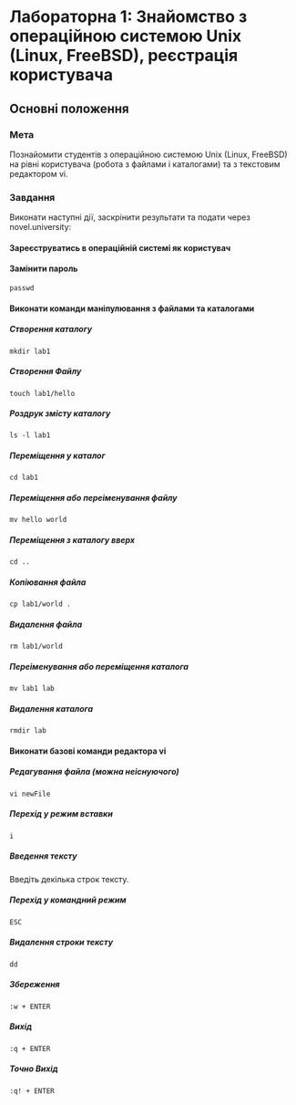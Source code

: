 # Лабораторна 1: Знайомство з операційною системою Unix (Linux, FreeBSD), реєстрація користувача

## Основні положення

### Мета
Познайомити студентів з операційною системою Unix (Linux, FreeBSD) на рівні користувача (робота з файлами і каталогами) та з текстовим редактором vi.

### Завдання
Виконати наступні дії, заскрінити результати та подати через novel.university:

#### Зареєструватись в операційній системі як користувач

#### Замінити пароль
```
passwd
```

#### Виконати команди маніпулювання з файлами та каталогами

##### Створення каталогу
```
mkdir lab1
```

##### Створення Файлу
```
touch lab1/hello
```

##### Роздрук змісту каталогу
```
ls -l lab1
```

##### Переміщення у каталог
```
cd lab1
```

##### Переміщення або переіменування файлу
```
mv hello world
```

##### Переміщення з каталогу вверх
```
cd ..
```

##### Копіювання файла
```
cp lab1/world .
```

##### Видалення файла
```
rm lab1/world
```

##### Переіменування або переміщення каталога
```
mv lab1 lab
```

##### Видалення каталога
```
rmdir lab
```

#### Виконати базові команди редактора vi

##### Редагування файла (можна неіснуючого)
```
vi newFile
```

##### Перехід у режим вставки
```
i
```

##### Введення тексту
Введіть декілька строк тексту.

##### Перехід у командний режим
```
ESC
```

##### Видалення строки тексту
```
dd
```

##### Збереження
```
:w + ENTER
```

##### Вихід
```
:q + ENTER
```

##### Точно Вихід
```
:q! + ENTER
```
